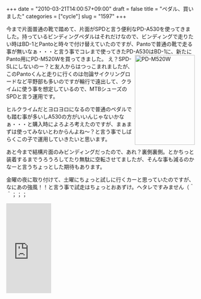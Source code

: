 +++
date = "2010-03-21T14:00:57+09:00"
draft = false
title = "ペダル、買いました"
categories = ["cycle"]
slug = "1597"
+++

今まで片面普通の靴で踏めて、片面がSPDと言う便利なPD-A530を使ってきました。持っているビンディングペダルはそれだけなので、ビンディングで走りたい時はBD-1とPantoと時々で付け替えていたのですが、Pantoで普通の靴で走る事が無いなぁ・・・と言う事でコレまで使ってきたPD-A530はBD-1に、新たにPanto用にPD-M520Wを買ってきました。
<a title="PD-M520W by けるる, on Flickr" href="https://www.flickr.com/photos/keruru/4449116095/"><img src="https://farm3.static.flickr.com/2771/4449116095_6b699fd267_m.jpg" alt="PD-M520W" width="160" height="240" align="right" /></a>
え？SPD-SLにしないのー？と友人からはつっこまれましたが、このPantoくんと走りに行くのは勿論サイクリングロードなど平野部も多いのですが輪行で遠出して、クライムに使う事を想定しているので、MTBシューズのSPDと言う運用です。

ヒルクライムだとヨロヨロになるので普通のペダルでも踏む事が多いしA530の方がいいんじゃないかなぁ・・・と購入時によろよろ考えたのですが、まぁまずは使ってみないとわからんよね〜？と言う事でしばらくこの子で運用していきたいと思います。

あと今まで結構片面のみビンディングだったので、あれ？裏側裏側。とかちっと装着するまでうろうろしてたり無駄に空転させてましたが、そんな事も減るのかなーと言うちょっとした期待もあります。

金曜の夜に取り付けて、土曜にちょっと試しに行くカーと思っていたのですが、なにあの強風！！と言う事で試走はちょっとおあずけ。ヘタレですみません（＾＾；；；

<iframe src="http://rcm-jp.amazon.co.jp/e/cm?t=kerurudigit-22&o=9&p=8&l=as1&asins=B002KDZP2S&fc1=000000&IS2=1&lt1=_blank&m=amazon&lc1=0000FF&bc1=000000&bg1=FFFFFF&f=ifr" style="width:120px;height:240px;" scrolling="no" marginwidth="0" marginheight="0" frameborder="0"></iframe>
